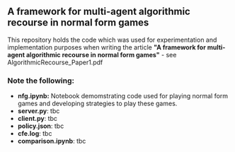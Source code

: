 <h2>A framework for multi-agent algorithmic recourse in normal form games</h2>
<p>This repository holds the code which was used for experimentation and implementation purposes when writing the article <b>"A framework for multi-agent algorithmic recourse in normal form games"</b> - see AlgorithmicRecourse_Paper1.pdf</p>
<h3>Note the following:</h3>
<ul>
  <li><b>nfg.ipynb:</b> Notebook demomstrating code used for playing normal form games and developing strategies to play these games.</li>
  <li><b>server.py</b>: tbc</li>
  <li><b>client.py</b>: tbc</li>
  <li><b>policy.json</b>: tbc</li>
  <li><b>cfe.log</b>: tbc</li>
  <li><b>comparison.ipynb</b>: tbc</li>
</ul>
